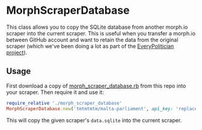 # MorphScraperDatabase

This class allows you to copy the SQLite database from another morph.io scraper
into the current scraper. This is useful when you transfer a morph.io between
GitHub account and want to retain the data from the original scraper (which
we've been doing a lot as part of the
[EveryPolitician project](http://everypolitician.org/)).

## Usage

First download a copy of [morph_scraper_database.rb](morph_scraper_database.rb)
from this repo into your scraper. Then require it and use it:

```ruby
require_relative './morph_scraper_database'
MorphScraperDatabase.new('tmtmtmtm/malta-parliament', api_key: 'replace_with_your_morph_api_key').copy
```

This will copy the given scraper's `data.sqlite` into the current scraper.
